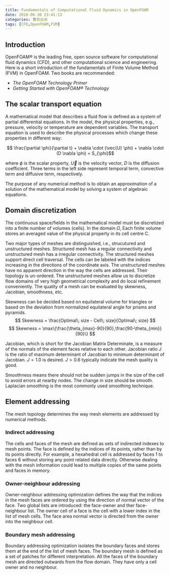 ```yaml
---
title: Fundamentals of Computational Fluid Dynamics in OpenFOAM
date: 2018-06-30 23:41:13
categories: 曹衣出水
tags: [CFD,OpenFOAM,FVM]
---
```


## Introduction

OpenFOAM® is the leading free, open source software for computational fluid dynamics (CFD), and other computational science and engineering. Here is a short introduction of the fundamentals of Finite Volume Method (FVM) in OpenFOAM. Two books are recommended:

- *The OpenFOAM Technology Primer*
- *Getting Started with OpenFOAM® Technology*

<!-- more -->
## The scalar transport equation

A mathematical model that describes a fluid flow is defined as a system of partial differential equations. In the model, the physical properties, e.g., pressure, velocity or temperature are dependent variables. The transport equation is used to describe the physical processes which change these properties in different way:

$$ \frac{\partial \phi}{\partial t} + \nabla \cdot (\vec{U} \phi) + \nabla \cdot (D \nabla \phi) = S_{\phi}$$

where $\phi$ is the scalar property, $\vec{U}$ is the velocity vector, $D$ is the diffusion coefficient. Three terms in the left side represent temporal term, convective term and diffusive term, respectively.

The purpose of any numerical method is to obtain an approximation of a solution of
the mathematical model by solving a system of algebraic equations.

## Domain discretization

The continuous space/fields in the mathematical model must be discretized into a finite number of volumes (cells). In the domain $\Omega$, Each finite volume stores an averaged value of the physical property in its cell centre C.

Two major types of meshes are distinguished, i.e., strucutured and unstructured meshes. Structured mesh has a regular connectivity and unstructured mesh has a irregular connectivity. The structured meshes support direct cell traversal. The cells can be labeled with the indices increasing in the directions of the coordinate axis. The unstructured meshes have no apparent direction in the way the cells are addressed. Their topology is un-ordered. The unstructured meshes allow us to discretize flow domains of very high geometrical complexity and do local refinement conveniently. The quality of a mesh can be evaluated by skewness, Jacobian, smoothness, etc. 

Skewness can be decided based on equilateral volume for triangles or based on the deviation from normalized equilateral angle for prisms and pyramids.
$$ Skewness = \frac{Optimal\; size - Cell\; size}{Optimal\; size} $$
$$ Skewness = \max\{\frac{\theta_{max}-90}{90},\frac{90-\theta_{min}}{90}\} $$

Jacobian, which is short for the Jacobian Matrix Determinate, is a measure of the normals of the element faces relative to each other. Jacobian ratio $J$ is the ratio of maximum determinant of Jacobian to minimum determinant of Jacobian. $J=1.0$ is desired. $J>0.6$ typically indicate the mesh quality is good.

Smoothness means there should not be sudden jumps in the size of the cell to avoid errors at nearby nodes. The change in size should be smooth. Laplacian smoothing is the most commonly used smoothing technique.
 
## Element addressing

The mesh topology determines the way mesh elements are addressed by numerical methods.

### Indirect addressing

The cells and faces of the mesh are defined as sets of indirected indexes to mesh points. The face is defined by the indices of its points, rather than by its points directly. For example, a hexahedral cell is addressed by faces 1 to faces 6 without storing any point related data directly. Otherwise dealing with the mesh information could lead to multiple copies of the same points and faces in memory.

### Owner-neighbour addressing

Owner-neighbour addressing optimization defines the way that the indices in the mesh faces are ordered by using the direction of normal vector of the face. Two global lists are introduced: the face-owner and ther face-neighbour list. The owner cell of a face is the cell with a lower index in the list of mesh cells. The face area normal vector is directed from the owner into the neighbour cell. 

### Boundary mesh addressing

Boundary addressing optimization isolates the boundary faces and stores them at the end of the list of mesh faces. The boundary mesh is defined as a set of patches for different interpretation. All the faces of the boundary mesh are directed outwards from the flow domain. They have only a cell owner and no neighbour. 





